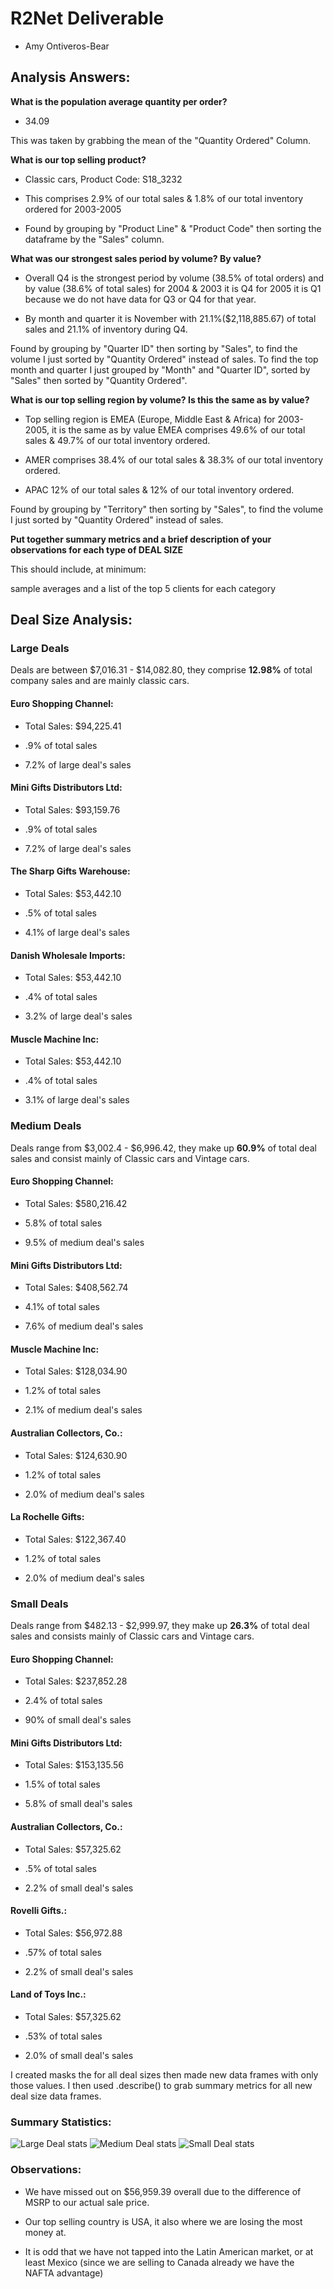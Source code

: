 
# R2Net Deliverable
- Amy Ontiveros-Bear



## Analysis Answers:

**What is the population average quantity per order?**

- 34.09

This was taken by grabbing the mean of the "Quantity Ordered" Column.

**What is our top selling product?**

- Classic cars, Product Code: S18_3232
- This comprises 2.9% of our total sales & 1.8% of our total inventory ordered for 2003-2005



- Found by grouping by "Product Line" & "Product Code" then sorting the dataframe by the "Sales" column.

**What was our strongest sales period by volume? By value?**

- Overall Q4 is the strongest period by volume (38.5% of total orders) and by value (38.6% of total sales)
for 2004 & 2003 it is Q4 for 2005 it is Q1 because we do not have data for Q3 or Q4 for that year.

- By month and quarter it is November with 21.1%($2,118,885.67) of total sales and 21.1% of inventory during Q4.

Found by grouping by "Quarter ID" then sorting by "Sales", to find the volume I just sorted by "Quantity Ordered" instead of sales. To find the top month and quarter I just grouped by "Month" and "Quarter ID", sorted by "Sales" then sorted by "Quantity Ordered".

**What is our top selling region by volume? Is this the same as by value?**

- Top selling region is EMEA (Europe, Middle East & Africa) for 2003-2005, it is the same as by value
EMEA comprises 49.6% of our total sales & 49.7% of our total inventory ordered.

- AMER comprises 38.4% of our total sales & 38.3% of our total inventory ordered.

- APAC 12% of our total sales & 12% of our total inventory ordered.


Found by grouping by "Territory" then sorting by "Sales", to find the volume I just sorted by "Quantity Ordered" instead of sales.

**Put together summary metrics and a brief description of your observations for each type of DEAL SIZE**

This should include, at minimum:

sample averages and a list of the top 5 clients for each category


## Deal Size Analysis:

### Large Deals

Deals are between $7,016.31 - $14,082.80, they comprise **12.98%** of total company sales and are mainly classic cars.

#### Euro Shopping Channel:

- Total Sales: $94,225.41

- .9% of total sales

- 7.2% of large deal's sales

#### Mini Gifts Distributors Ltd:

- Total Sales: $93,159.76

- .9% of total sales

- 7.2% of large deal's sales

#### The Sharp Gifts Warehouse:

- Total Sales: $53,442.10

- .5% of total sales

- 4.1% of large deal's sales

#### Danish Wholesale Imports:

- Total Sales: $53,442.10

- .4% of total sales

- 3.2% of large deal's sales 

#### Muscle Machine Inc:

- Total Sales: $53,442.10

- .4% of total sales

- 3.1% of large deal's sales   
    
### Medium Deals

Deals range from $3,002.4 - $6,996.42, they make up **60.9%** of total deal sales and consist mainly of Classic cars and Vintage cars.


#### Euro Shopping Channel:

- Total Sales: $580,216.42

- 5.8% of total sales

- 9.5% of medium deal's sales
    
#### Mini Gifts Distributors Ltd:

- Total Sales: $408,562.74

- 4.1% of total sales

- 7.6% of medium deal's sales

#### Muscle Machine Inc:

- Total Sales: $128,034.90

- 1.2% of total sales

- 2.1% of medium deal's sales

#### Australian Collectors, Co.:

- Total Sales: $124,630.90

- 1.2% of total sales

- 2.0% of medium deal's sales 

#### La Rochelle Gifts:

- Total Sales: $122,367.40

- 1.2% of total sales

- 2.0% of medium deal's sales   

    
 ### Small Deals

Deals range from $482.13 - $2,999.97, they make up **26.3%** of total deal sales and consists mainly of Classic cars and Vintage cars.

#### Euro Shopping Channel:

- Total Sales: $237,852.28

- 2.4% of total sales

- 90% of small deal's sales

#### Mini Gifts Distributors Ltd:

- Total Sales: $153,135.56

- 1.5% of total sales

- 5.8% of small deal's sales

#### Australian Collectors, Co.:

- Total Sales: $57,325.62

- .5% of total sales

- 2.2% of small deal's sales

#### Rovelli Gifts.:

- Total Sales: $56,972.88

- .57% of total sales

- 2.2% of small deal's sales 

#### Land of Toys Inc.:

- Total Sales: $57,325.62

- .53% of total sales

- 2.0% of small deal's sales 
    
    
I created masks the for all deal sizes then made new data frames with only those values. I then used .describe() to grab summary metrics for all new deal size data frames.


### Summary Statistics:

![Large Deal stats](/images/Large_deals_summary_Statistics.png)
![Medium Deal stats](/images/Medium_deals_summary_statistics.png)
![Small Deal stats](/images/Small_deals_summary_statistics.png)


### Observations:

- We have missed out on $56,959.39 overall due to the difference of MSRP to our actual sale price.

- Our top selling country is USA, it also where we are losing the most money at.

- It is odd that we have not tapped into the Latin American market, or at least Mexico (since we are selling to Canada already we have the NAFTA advantage)


